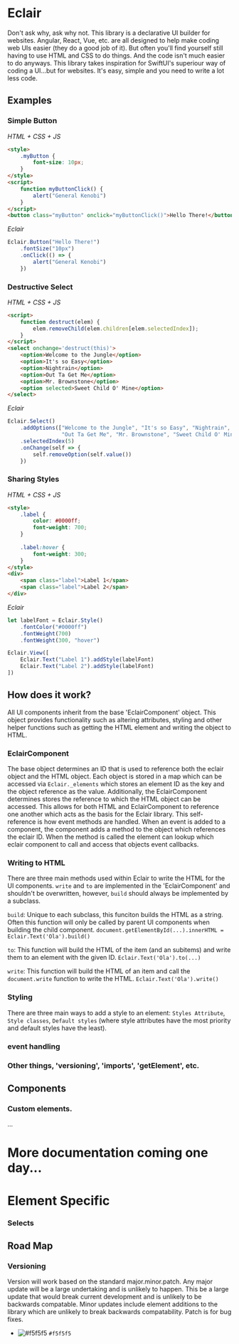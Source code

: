 # Eclair
Don't ask why, ask why not. This library is a declarative UI builder for websites. Angular, React, Vue, etc. are all designed to help make coding web UIs easier (they do a good job of it). But often you'll find yourself still having to use HTML and CSS to do things. And the code isn't much easier to do anyways. This library takes inspiration for SwiftUI's superiour way of coding a UI...but for websites. It's easy, simple and you need to write a lot less code.

## Examples
### Simple Button
_HTML + CSS + JS_
``` html
<style>
    .myButton {
        font-size: 10px;
    }
</style>
<script>
    function myButtonClick() {
        alert("General Kenobi")
    }
</script>
<button class="myButton" onclick="myButtonClick()">Hello There!</button>
```

_Eclair_
``` javascript
Eclair.Button("Hello There!")
    .fontSize("10px")
    .onClick(() => {
        alert("General Kenobi")
    })
```

### Destructive Select
_HTML + CSS + JS_
``` html
<script>
    function destruct(elem) {
        elem.removeChild(elem.children[elem.selectedIndex]);
    }
</script>
<select onchange='destruct(this)'>
    <option>Welcome to the Jungle</option>
    <option>It's so Easy</option>
    <option>Nightrain</option>
    <option>Out Ta Get Me</option>
    <option>Mr. Brownstone</option>
    <option selected>Sweet Child O' Mine</option>
</select>
```

_Eclair_
``` javascript
Eclair.Select()
    .addOptions(["Welcome to the Jungle", "It's so Easy", "Nightrain",
                 "Out Ta Get Me", "Mr. Brownstone", "Sweet Child O' Mine"])
    .selectedIndex(5)
    .onChange(self => {
        self.removeOption(self.value())
    })
```

### Sharing Styles
_HTML + CSS + JS_
``` html
<style>
    .label {
        color: #0000ff;
        font-weight: 700;
    }
    
    .label:hover {
        font-weight: 300;
    }
</style>
<div>
    <span class="label">Label 1</span>
    <span class="label">Label 2</span>
</div>
```

_Eclair_
``` javascript
let labelFont = Eclair.Style()
    .fontColor("#0000ff")
    .fontWeight(700)
    .fontWeight(300, "hover")

Eclair.View([
    Eclair.Text("Label 1").addStyle(labelFont)
    Eclair.Text("Label 2").addStyle(labelFont)
])
```

## How does it work?
All UI components inherit from the base 'EclairComponent' object. This object provides functionality such as altering attributes, styling and other helper functions such as getting the HTML element and writing the object to HTML. 

### EclairComponent
The base object determines an ID that is used to reference both the eclair object and the HTML object. Each object is stored in a map which can be accessed via `Eclair._elements` which stores an element ID as the key and the object reference as the value. Additionally, the EclairComponent determines stores the reference to which the HTML object can be accessed. This allows for both HTML and EclairComponent to reference one another which acts as the basis for the Eclair library. This self-reference is how event methods are handled. When an event is added to a component, the component adds a method to the object which references the eclair ID. When the method is called the element can lookup which eclair component to call and access that objects event callbacks.

### Writing to HTML
There are three main methods used within Eclair to write the HTML for the UI components. `write` and `to` are implemented in the 'EclairComponent' and shouldn't be overwritten, however, `build` should always be implemented by a subclass.

`build`: Unique to each subclass, this funciton builds the HTML as a string. Often this function will only be called by parent UI components when building the child component. `document.getElementById(...).innerHTML = Eclair.Text('Ola').build()`

`to`: This function will build the HTML of the item (and an subitems) and write them to an element with the given ID. `Eclair.Text('Ola').to(...)`

`write`: This function will build the HTML of an item and call the `document.write` function to write the HTML. `Eclair.Text('Ola').write()`

### Styling
There are three main ways to add a style to an element:
`Styles Attribute`, `Style classes`, `Default styles` (where style attributes have the most priority and default styles have the least). 
### event handling
### Other things, 'versioning', 'imports', 'getElement', etc.

## Components
### Custom elements.
...

# More documentation coming one day...
# Element Specific
### Selects


## Road Map
### Versioning
Version will work based on the standard major.minor.patch. Any major update will be a large undertaking and is unlikely to happen. This be a large update that would break current development and is unlikely to be backwards compatable. Minor updates include element additions to the library which are unlikely to break backwards compatability. Patch is for bug fixes.

- ![#f5f5f5](https://via.placeholder.com/15/f5f5f5/000000?text=+) `#f5f5f5`

